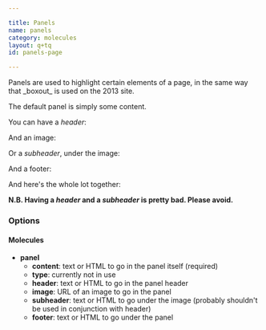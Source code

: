 ```yaml
---

title: Panels
name: panels
category: molecules
layout: q+tq
id: panels-page

---
```


<p class="lead">Panels are used to highlight certain elements of a page, in the same way that _boxout_ is used on the 2013 site.</p>

The default panel is simply some content.

<script>
component("panel", {
  "content": "<p>Atmospheric chemist Professor Alastair Lewis argues that clean air should be the engine of economic growth in China, rather than the brake.</p>"
});
</script>

You can have a _header_:

<script>
component("panel", {
  "header": "<h5>Air pollution clouds economic growth in China</h5>",
  "content": "<p>Atmospheric chemist Professor Alastair Lewis argues that clean air should be the engine of economic growth in China, rather than the brake.</p>"
});
</script>

And an image:

<script>
component("panel", {
  "header": "<h5>Air pollution clouds economic growth in China</h5>",
  "image": "http://lorempixel.com/360/180/people/1",
  "content": "<p>Atmospheric chemist Professor Alastair Lewis argues that clean air should be the engine of economic growth in China, rather than the brake.</p>"
});
</script>

Or a _subheader_, under the image:

<script>
component("panel", {
  "image": "http://lorempixel.com/360/180/people/1",
  "subheader": "<h6>How the Chinese could improve the quality of the air they breathe</h6>",
  "content": "<p>Atmospheric chemist Professor Alastair Lewis argues that clean air should be the engine of economic growth in China, rather than the brake.</p>"
});
</script>

And a footer:

<script>
component("panel", {
  "header": "<h5>Air pollution clouds economic growth in China</h5>",
  "image": "http://lorempixel.com/360/180/people/1",
  "footer": "This article was first published on The Conversation website",
  "content": "<p>Atmospheric chemist Professor Alastair Lewis argues that clean air should be the engine of economic growth in China, rather than the brake.</p>"
});
</script>

And here's the whole lot together:

**N.B. Having a _header_ and a _subheader_ is pretty bad. Please avoid.**

<script>
component("panel", {
  "type": "default",
  "header": "<h5>Air pollution clouds economic growth in China</h5>",
  "image": "http://lorempixel.com/360/180/people/1",
  "subheader": "<h6>How the Chinese could improve the quality of the air they breathe</h6>",
  "footer": "This article was first published on The Conversation website",
  "content": "<p>Atmospheric chemist Professor Alastair Lewis argues that clean air should be the engine of economic growth in China, rather than the brake.</p>"
});
</script>

### Options

#### Molecules

* **panel**
  * **content**: text or HTML to go in the panel itself (required)
  * **type**: currently not in use
  * **header**: text or HTML to go in the panel header
  * **image**: URL of an image to go in the panel
  * **subheader**: text or HTML to go under the image (probably shouldn't be used in conjunction with header)
  * **footer**: text or HTML to go under the panel
